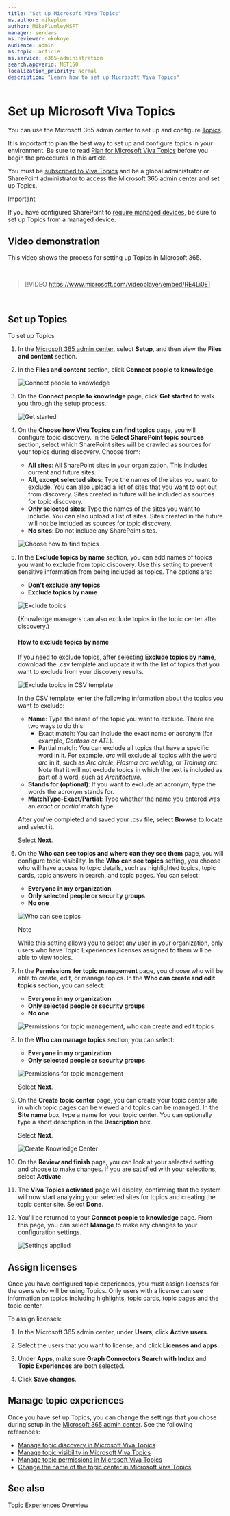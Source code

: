 ```yaml
---
title: "Set up Microsoft Viva Topics"
ms.author: mikeplum
author: MikePlumleyMSFT
manager: serdars
ms.reviewer: nkokoye
audience: admin
ms.topic: article
ms.service: o365-administration
search.appverid: MET150
localization_priority: Normal
description: "Learn how to set up Microsoft Viva Topics"
---
```


# Set up Microsoft Viva Topics

You can use the Microsoft 365 admin center to set up and configure [Topics](topic-experiences-overview.md). 

It is important to plan the best way to set up and configure topics in your environment. Be sure to read [Plan for Microsoft Viva Topics](plan-topic-experiences.md) before you begin the procedures in this article.

You must be [subscribed to Viva Topics](https://www.microsoft.com/microsoft-viva/topics) and be a global administrator or SharePoint administrator to access the Microsoft 365 admin center and set up Topics.

> [!IMPORTANT]

If you have configured SharePoint to [require managed devices](https://docs.microsoft.com/sharepoint/control-access-from-unmanaged-devices), be sure to set up Topics from a managed device.

## Video demonstration

This video shows the process for setting up Topics in Microsoft 365.

<br>

> [!VIDEO https://www.microsoft.com/videoplayer/embed/RE4Li0E]  

<br>

## Set up Topics

To set up Topics

1. In the [Microsoft 365 admin center](https://admin.microsoft.com), select **Setup**, and then view the **Files and content** section.
2. In the **Files and content** section, click **Connect people to knowledge**.

    ![Connect people to knowledge](../media/admin-org-knowledge-options.png) 

3. On the **Connect people to knowledge** page, click **Get started** to walk you through the setup process.

    ![Get started](../media/k-get-started.png) 

4. On the **Choose how Viva Topics can find topics** page, you will configure topic discovery. In the **Select SharePoint topic sources** section, select which SharePoint sites will be crawled as sources for your topics during discovery. Choose from:
    - **All sites**: All SharePoint sites in your organization. This includes current and future sites.
    - **All, except selected sites**: Type the names of the sites you want to exclude.  You can also upload a list of sites that you want to opt out from discovery. Sites created in future will be included as sources for topic discovery. 
    - **Only selected sites**: Type the names of the sites you want to include. You can also upload a list of sites. Sites created in the future will not be included as sources for topic discovery.
    - **No sites**: Do not include any SharePoint sites.

    ![Choose how to find topics](../media/ksetup1.png) 
   
5. In the **Exclude topics by name** section, you can add names of topics you want to exclude from topic discovery. Use this setting to prevent sensitive information from being included as topics. The options are:
    - **Don't exclude any topics** 
    - **Exclude topics by name**

    ![Exclude topics](../media/topics-excluded-by-name.png) 

    (Knowledge managers can also exclude topics in the topic center after discovery.)

    #### How to exclude topics by name    

    If you need to exclude topics, after selecting **Exclude topics by name**, download the .csv template and update it with the list of topics that you want to exclude from your discovery results.

    ![Exclude topics in CSV template](../media/exclude-topics-csv.png) 

    In the CSV template, enter the following information about the topics you want to exclude:

    - **Name**: Type the name of the topic you want to exclude. There are two ways to do this:
        - Exact match: You can include the exact name or acronym (for example, *Contoso* or *ATL*).
        - Partial match: You can exclude all topics that have a specific word in it.  For example, *arc* will exclude all topics with the word *arc* in it, such as *Arc circle*, *Plasma arc welding*, or *Training arc*. Note that it will not exclude topics in which the text is included as part of a word, such as *Architecture*.
    - **Stands for (optional)**: If you want to exclude an acronym, type the words the acronym stands for.
    - **MatchType-Exact/Partial**: Type whether the name you entered was an *exact* or *partial* match type.

    After you've completed and saved your .csv file, select **Browse** to locate and select it.
    
    Select **Next**.

6. On the **Who can see topics and where can they see them** page, you will configure topic visibility. In the **Who can see topics** setting, you choose who will have access to topic details, such as highlighted topics, topic cards, topic answers in search, and topic pages. You can select:
    - **Everyone in my organization**
    - **Only selected people or security groups**
    - **No one**

    ![Who can see topics](../media/ksetup2.png)  

    > [!Note] 
    > While this setting allows you to select any user in your organization, only users who have Topic Experiences licenses assigned to them will be able to view topics.

7. In the **Permissions for topic management** page, you choose who will be able to create, edit, or manage topics. In the **Who can create and edit topics** section, you can select:
    - **Everyone in my organization**
    - **Only selected people or security groups**
    - **No one**

    ![Permissions for topic management, who can create and edit topics](../media/ksetup3.png) 

8. In the **Who can manage topics** section, you can select:
    - **Everyone in my organization**
    - **Only selected people or security groups**

    ![Permissions for topic management](../media/km-setup-create-edit-topics.png) 

    Select **Next**.

9. On the **Create topic center** page, you can create your topic center site in which topic pages can be viewed and topics can be managed. In the **Site name** box, type a name for your topic center. You can optionally type a short description in the **Description** box. 

   Select **Next**.

   ![Create Knowledge Center](../media/ksetup4.png)  

10. On the **Review and finish** page, you can look at your selected setting and choose to make changes. If you are satisfied with your selections, select **Activate**.

11. The **Viva Topics activated** page will display, confirming that the system will now start analyzing your selected sites for topics and creating the topic center site. Select **Done**.

12. You'll be returned to your **Connect people to knowledge** page. From this page, you can select **Manage** to make any changes to your configuration settings. 

    ![Settings applied](../media/ksetup7.png)    

## Assign licenses

Once you have configured topic experiences, you must assign licenses for the users who will be using Topics. Only users with a license can see information on topics including highlights, topic cards, topic pages and the topic center. 

To assign licenses:

1. In the Microsoft 365 admin center, under **Users**, click **Active users**.

2. Select the users that you want to license, and click **Licenses and apps**.

3. Under **Apps**, make sure **Graph Connectors Search with Index** and **Topic Experiences** are both selected.

4. Click **Save changes**.

## Manage topic experiences

Once you have set up Topics, you can change the settings that you chose during setup in the [Microsoft 365 admin center](https://admin.microsoft.com/AdminPortal#/featureexplorer/csi/KnowledgeManagement). See the following references:

- [Manage topic discovery in Microsoft Viva Topics](topic-experiences-discovery.md)
- [Manage topic visibility in Microsoft Viva Topics](topic-experiences-knowledge-rules.md)
- [Manage topic permissions in Microsoft Viva Topics](topic-experiences-user-permissions.md)
- [Change the name of the topic center in Microsoft Viva Topics](topic-experiences-administration.md)

## See also

[Topic Experiences Overview](topic-experiences-overview.md)
